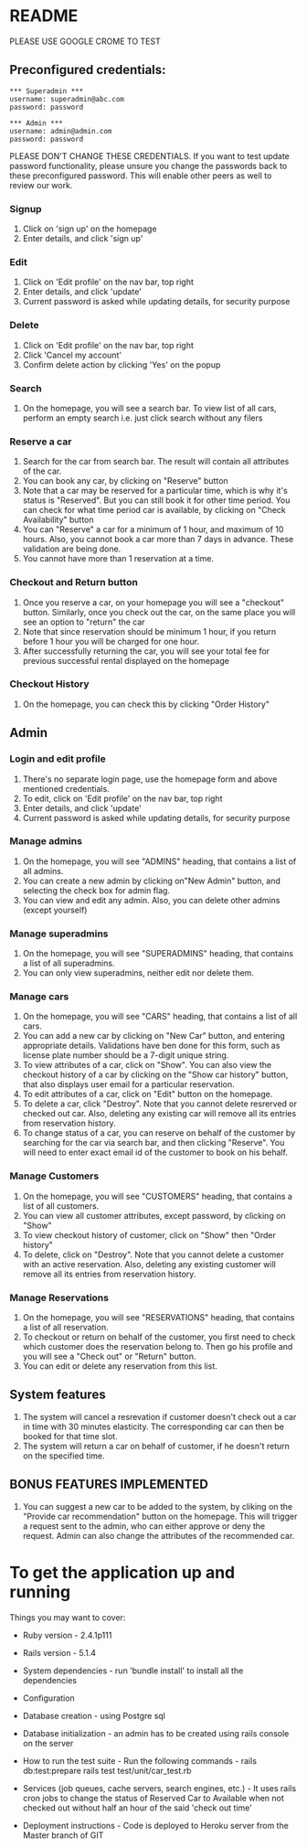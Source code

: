 # README

PLEASE USE GOOGLE CROME TO TEST

## Preconfigured credentials:

```
*** Superadmin ***
username: superadmin@abc.com
password: password

*** Admin ***
username: admin@admin.com
password: password
```
PLEASE DON'T CHANGE THESE CREDENTIALS. If you want to test update password functionality, please unsure you change the passwords back to these preconfigured password. This will enable other peers as well to review our work.

### Signup
1. Click on 'sign up' on the homepage
2. Enter details, and click 'sign up'

### Edit
1. Click on 'Edit profile' on the nav bar, top right
2. Enter details, and click 'update'
3. Current password is asked while updating details, for security purpose

### Delete
1. Click on 'Edit profile' on the nav bar, top right
2. Click 'Cancel my account'
3. Confirm delete action by clicking 'Yes' on the popup

### Search
1. On the homepage, you will see a search bar. To view list of all cars, perform an empty search i.e. just click search without any filers

### Reserve a car
1. Search for the car from search bar. The result will contain all attributes of the car.
2. You can book any car, by clicking on "Reserve" button
3. Note that a car may be reserved for a particular time, which is why it's status is "Reserved". But you can still book it for other time period. You can check for what time period car is available, by clicking on "Check Availability" button
4. You can "Reserve" a car for a minimum of 1 hour, and maximum of 10 hours. Also, you cannot book a car more than 7 days in advance. These validation are being done.
5. You cannot have more than 1 reservation at a time.

### Checkout and Return button
1. Once you reserve a car, on your homepage you will see a "checkout" button. Similarly, once you check out the car, on the same place you will see an option to "return" the car
2. Note that since reservation should be minimum 1 hour, if you return before 1 hour you will be charged for one hour.
3. After successfully returning the car, you will see your total fee for previous successful rental displayed on the homepage

### Checkout History
1. On the homepage, you can check this by clicking "Order History"

## Admin

### Login and edit profile
1. There's no separate login page, use the homepage form and above mentioned credentials.
2. To edit, click on 'Edit profile' on the nav bar, top right
3. Enter details, and click 'update'
4. Current password is asked while updating details, for security purpose

### Manage admins
1. On the homepage, you will see "ADMINS" heading, that contains a list of all admins.
2. You can create a new admin by clicking on"New Admin" button, and selecting the check box for admin flag.
2. You can view and edit any admin. Also, you can delete other admins (except yourself)

### Manage superadmins
1. On the homepage, you will see "SUPERADMINS" heading, that contains a list of all superadmins.
2. You can only view superadmins, neither edit nor delete them.

### Manage cars
1. On the homepage, you will see "CARS" heading, that contains a list of all cars.
2. You can add a new car by clicking on "New Car" button, and entering appropriate details. Validations have ben done for this form, such as license plate number should be a 7-digit unique string.
3. To view attributes of a car, click on "Show". You can also view the checkout history of a car by clicking on the "Show car history" button, that also displays user email for a particular reservation.
4. To edit attributes of a car, click on "Edit" button on the homepage.
5. To delete a car, click "Destroy". Note that you cannot delete resrerved or checked out car. Also, deleting any existing car will remove all its entries from reservation history.
6. To change status of a car, you can reserve on behalf of the customer by searching for the car via search bar, and then clicking "Reserve". You will need to enter exact email id of the customer to book on his behalf.

### Manage Customers
1. On the homepage, you will see "CUSTOMERS" heading, that contains a list of all customers.
2. You can view all customer attributes, except password, by clicking on "Show"
3. To view checkout history of customer, click on "Show" then "Order history"
4. To delete, click on "Destroy". Note that you cannot delete a customer with an active reservation. Also, deleting any existing customer will remove all its entries from reservation history.

### Manage Reservations
1. On the homepage, you will see "RESERVATIONS" heading, that contains a list of all reservation.
2. To checkout or return on behalf of the customer, you first need to check which customer does the reservation belong to. Then go his profile and you will see a "Check out" or "Return" button.
3. You can edit or delete any reservation from this list.

## System features
1. The system will cancel a resrevation if customer doesn't check out a car in time with 30 minutes elasticity. The corresponding car can then be booked for that time slot.
2. The system will return a car on behalf of customer, if he doesn't return on the specified time.


## BONUS FEATURES IMPLEMENTED
1. You can suggest a new car to be added to the system, by cliking on the "Provide car recommendation" button on the homepage. This will trigger a request sent to the admin, who can either approve or deny the request. Admin can also change the attributes of the recommended car.

# To get the application up and running

Things you may want to cover:

* Ruby version - 2.4.1p111

* Rails version - 5.1.4

* System dependencies - run 'bundle install' to install all the dependencies

* Configuration

* Database creation - using Postgre sql

* Database initialization - an admin has to be created using rails console on the server

* How to run the test suite - Run the following commands - 
                            rails db:test:prepare
                            rails test test/unit/car_test.rb
                            

* Services (job queues, cache servers, search engines, etc.) - It uses rails cron jobs to change the status of Reserved Car to Available when not checked out without half an hour of the said 'check out time'

* Deployment instructions - Code is deployed to Heroku server from the Master branch of GIT
